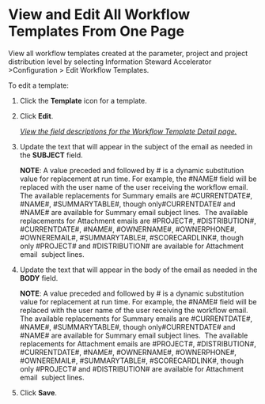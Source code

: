 # View and Edit All Workflow Templates From One Page

View all workflow templates created at the parameter, project and
project distribution level by selecting Information Steward Accelerator
\>Configuration \> Edit Workflow Templates.

To edit a template:

1.  Click the **Template** icon for a template.

2.  Click **Edit**.
    
    *[View the field descriptions for the Workflow Template Detail
    page.](../Page_Desc/Workflow_Template_Detail.htm)*

3.  Update the text that will appear in the subject of the email as
    needed in the **SUBJECT** field.
    
    **NOTE**: A value preceded and followed by \# is a dynamic
    substitution value for replacement at run time. For example, the
    \#NAME\# field will be replaced with the user name of the user
    receiving the workflow email. The available replacements for Summary
    emails are \#CURRENTDATE\#, \#NAME\#, \#SUMMARYTABLE\#, though
    only\#CURRENTDATE\# and \#NAME\# are available for Summary email
    subject lines.<span> </span> The available replacements for
    Attachment emails are \#PROJECT\#, \#DISTRIBUTION\#,
    \#CURRENTDATE\#, \#NAME\#, \#OWNERNAME\#, \#OWNERPHONE\#,
    \#OWNEREMAIL\#, \#SUMMARYTABLE\#, \#SCORECARDLINK\#, though only
    \#PROJECT\# and \#DISTRIBUTION\# are available for Attachment
    email<span> </span> subject lines.

4.  Update the text that will appear in the body of the email as needed
    in the **BODY** field.
    
    **NOTE**: A value preceded and followed by \# is a dynamic
    substitution value for replacement at run time. For example, the
    \#NAME\# field will be replaced with the user name of the user
    receiving the workflow email. The available replacements for Summary
    emails are \#CURRENTDATE\#, \#NAME\#, \#SUMMARYTABLE\#, though
    only\#CURRENTDATE\# and \#NAME\# are available for Summary email
    subject lines.<span> </span> The available replacements for
    Attachment emails are \#PROJECT\#, \#DISTRIBUTION\#,
    \#CURRENTDATE\#, \#NAME\#, \#OWNERNAME\#, \#OWNERPHONE\#,
    \#OWNEREMAIL\#, \#SUMMARYTABLE\#, \#SCORECARDLINK\#, though only
    \#PROJECT\# and \#DISTRIBUTION\# are available for Attachment
    email<span> </span> subject lines.

5.  Click **Save**.
